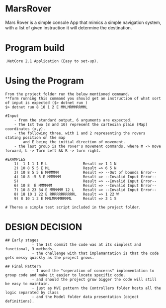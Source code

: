 # MarsRover
Mars Rover is a simple console App that mimics a simple navigation system, with a list of given instruction it will
determine the destination.

# Program build
    .NetCore 2.1 Application (Easy to set-up).

# Using the Program
    From the project folder run the below mentioned command.
    **form running this command you should get an instruction of what sort of input is expected ($> dotnet run )
    $> dotnet run 8 10 1 2 E MMLMRMMRRMML 

    #Input
        - from the standard output, 6 arguments are expected.
        - The 1st two (8 and 10) represent the cartesian plain (Map) coordinates (x,y).
        - the following three, with 1 and 2 representing the rovers stating position on the map
            and E being the initial direction of movement.
        - the last group is the rover's movement commands, where M -> move forward, L -> Turn Left && R -> turn right.
    
    #EXAMPLES
        1)  1 1 1 1 E L                Result => 1 1 N
        2) 10 8 5 5 E ML               Result => 6 5 N
        3) 10 8 5 5 E MMMMMM           Result => --Out of bounds Error--
        4) 10 8 -5 5 E MMMMMM          Result => --Invalid Input Error--
        5)                             Result => --Invalid Input Error--
        6) 10 8  E MMMMMM              Result => --Invalid Input Error--
        7) 10 8 23 34 E MMMMMM 12 L    Result => --Invalid Input Error--
        8) 18 10 1 22 E RRRRRRRRRRRL   Result => 1 22 W
        9) 8 10 1 2 E MMLMRMMRRMML     Result => 3 1 S

    # Theres a simple test script included in the project folder.

# DESIGN DECISION
    ## Early stages 
                - the 1st commit the code was at its simplest and functional, 3 methods.
                - the challenge with that implemantation is that the code gets messy quickly as the project grows.
    
    ## Final Pattern
                - I used the "seperation of concerns" implementation to group code and make it easier to locate specific code.
                - and should the project grow bigger the code will still be easy to maintain.
                - just as MVC pattern the Controllers folder hosts all the logic separated by class
                - and the Model folder data presentation (object definitions).


